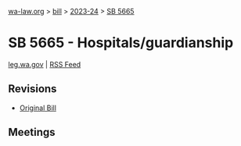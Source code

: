 [wa-law.org](/) > [bill](/bill/) > [2023-24](/bill/2023-24/) > [SB 5665](/bill/2023-24/sb/5665/)

# SB 5665 - Hospitals/guardianship
[leg.wa.gov](https://app.leg.wa.gov/billsummary?BillNumber=5665&Year=2023&Initiative=false) | [RSS Feed](./rss.xml)

## Revisions
* [Original Bill](1/)

## Meetings